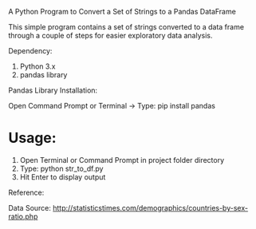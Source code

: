 A Python Program to Convert a Set of Strings to a Pandas DataFrame

This simple program contains a set of strings converted to a data frame through a couple of steps for easier exploratory data analysis.

Dependency:

1. Python 3.x 
2. pandas library 

Pandas Library Installation:

Open Command Prompt or Terminal -> Type: pip install pandas

Usage:
=
1. Open Terminal or Command Prompt in project folder directory
2. Type: python str_to_df.py 
3. Hit Enter to display output

Reference:

Data Source: http://statisticstimes.com/demographics/countries-by-sex-ratio.php
